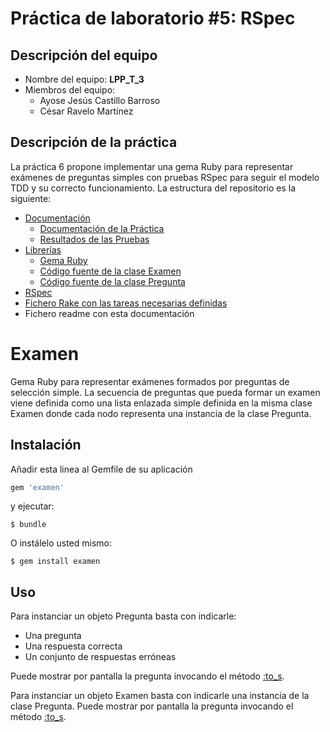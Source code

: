 Práctica de laboratorio #5: RSpec
=======================

## Descripción del equipo

  * Nombre del equipo: **LPP_T_3**
  * Miembros del equipo:
    * Ayose Jesús Castillo Barroso
    * César Ravelo Martínez

## Descripción de la práctica

  La práctica 6 propone implementar una gema Ruby para representar exámenes de preguntas simples con pruebas RSpec para seguir el modelo TDD y su correcto funcionamiento. La estructura del repositorio es la siguiente:

  * [Documentación](doc/)
    * [Documentación de la Práctica](doc/prct5.pdf)
    * [Resultados de las Pruebas](doc/pruebas/index.html)
  * [Librerías](lib/)
    * [Gema Ruby](lib/examen/base.rb)
    * [Código fuente de la clase Examen](lib/examen/examen.rb)
    * [Código fuente de la clase Pregunta](lib/examen/pregunta.rb)
  * [RSpec](spec/)
  * [Fichero Rake con las tareas necesarias definidas](Rakefile)
  * Fichero readme con esta documentación




# Examen

Gema Ruby para representar exámenes formados por preguntas de selección simple. La secuencia de preguntas que pueda formar un examen
viene definida como una lista enlazada simple definida en la misma clase Examen donde cada nodo representa una instancia de la clase Pregunta.

## Instalación


Añadir esta linea al Gemfile de su aplicación


```ruby
gem 'examen'
```

y ejecutar:

    $ bundle

O instálelo usted mismo:

    $ gem install examen

## Uso

Para instanciar un objeto Pregunta basta con indicarle:

* Una pregunta
* Una respuesta correcta
* Un conjunto de respuestas erróneas

Puede mostrar por pantalla la pregunta invocando el método [:to_s](lib/examen/pregunta.rb).

Para instanciar un objeto Examen basta con indicarle una instancia de la clase Pregunta.
Puede mostrar por pantalla la pregunta invocando el método [:to_s](lib/examen/examen.rb).
